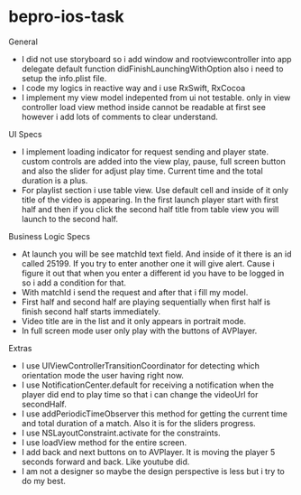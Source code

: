 # bepro-ios-task


General

* I did not use storyboard so i add window and rootviewcontroller into app delegate default function didFinishLaunchingWithOption also i need to setup the info.plist file.
* I code my logics in reactive way and i use RxSwift, RxCocoa 
* I implement my view model indepented from ui not testable.
only in view controller load view method inside cannot be readable at first see however i add lots of comments to clear understand.

UI Specs

* I implement loading indicator for request sending and player state.
custom controls are added into the view play, pause, full screen button and also the slider for adjust play time. Current time and the total duration is a plus.
* For playlist section i use table view. Use default cell and inside of it only title of the video is appearing. In the first launch player start with first half and then if you click the second half title from table view you will launch to the second half.

Business Logic Specs

* At launch you will be see matchId text field. And inside of it there is an id called 25199. If you try to enter another one it will give alert. Cause i figure it out that when you enter a different id you have to be logged in so i add a condition for that.
* With matchId i send the request and after that i fill my model.
* First half and second half are playing sequentially when first half is finish second half starts immediately. 
* Video title are in the list and it only appears in portrait mode. 
* In full screen mode user only play with the buttons of AVPlayer.

Extras

* I use UIViewControllerTransitionCoordinator for detecting which orientation mode the user having right now.
* I use NotificationCenter.default for receiving a notification when the player did end to play time so that i can change the videoUrl for secondHalf.
* I use addPeriodicTimeObserver this method for getting the current time and total duration of a match. Also it is for the sliders progress.
* I use NSLayoutConstraint.activate for the constraints.
* I use loadView method for the entire screen.
* I add back and next buttons on to AVPlayer. It is moving the player 5 seconds forward and back. Like youtube did.
* I am not a designer so maybe the design perspective is less but i try to do my best.

